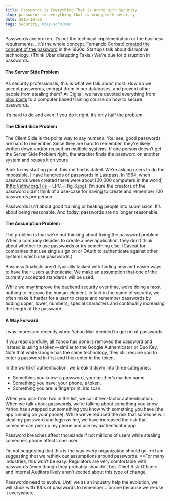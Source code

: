 ```yaml
---
title: Passwords is Everything That is Wrong with Security
slug: passwords-is-everything-that-is-wrong-with-security
date: 2015-10-26
tags: Security, #jay-schulman
---
```


Passwords are broken. It’s not the technical implementation or the business requirements… it’s the whole concept. Fernando Corbató [created the concept of the password](http://www.wired.com/2012/01/computer-password/) in the 1960s. Startups talk about disruptive technology. (Think Uber disrupting Taxis.) We’re due for disruption in passwords.

#### The Server Side Problem

As security professionals, this is what we talk about most. How do we accept passwords, encrypt them in our databases, and prevent other people from stealing them? At Cigital, we have devoted everything from [blog posts](https://www.cigital.com/blog/securing-password-digests-or-how-to-protect-lonely-unemployed-radio-listeners/) to a computer based training course on how to secure passwords.

It’s hard to do and even if you do it right, it’s only half the problem.

#### The Client Side Problem

The Client Side is the polite way to say humans. You see, good passwords are hard to remember. Since they are hard to remember, they’re likely written down and/or reused on multiple systems. If one person doesn’t get the Server Side Problem right, the attacker finds the password on another system and reuses it on yours.

Back to my starting point, this method is dated. We’re asking users to do the impossible. I have hundreds of passwords in [Lastpass](https://www.jayschulman.com/4-things-you-should-tell-your-non-infosec-friends/). In 1964, when passwords were created there were about [20,000 computers in the world](http://ethw.org/File = EPC_-_fig_6.jpg). I’m sure the creators of the password didn’t think of a use-case for having to create and remember 100 passwords per person.

Passwords isn’t about good training or beating people into submission. It’s about being reasonable. And today, passwords are no longer reasonable.

#### The Assumption Problem

The problem is that we’re not thinking about fixing the password problem. When a company decides to create a new application, they don’t think about whether to use passwords or try something else. (Caveat for companies that use single sign on or OAuth to authenticate against other systems which use passwords.)

Business Analysts aren’t typically tasked with finding new and easier ways to have their users authenticate. We make an assumption that one of the currently accepted standards will be used.

While we may improve the backend security over time, we’re doing almost nothing to improve the human element. In fact in the name of security, we often make it harder for a user to create and remember passwords by adding upper, lower, numbers, special characters and continually increasing the length of the password.

#### A Way Forward

I was impressed recently when Yahoo Mail decided to get rid of passwords.

If you read carefully, all Yahoo has done is removed the password and instead is using a token — similar to the Google Authenticator or Duo Key. Note that while Google has the same technology, they still require you to enter a password in first and then enter in the token.

In the world of authentication, we break it down into three categories:

- Something you know: a password, your mother’s maiden name.
- Something you have: your phone, a token.
- Something you are: a fingerprint, iris scan.

When you pick from two in the list, we call it two-factor authentication. When we talk about passwords, we’re talking about something you know. Yahoo has swapped out something you know with something you have (the app running on your phone). While we’ve reduced the risk that someone will steal my password and login as me, we have increased the risk that someone can pick up my phone and use my authenticator app.

Password breaches affect thousands if not millions of users while stealing someone’s phone affects one user.

I’m not suggesting that this is the way every organization should go. **I am suggesting that we rethink our assumptions around passwords. **For many industries, this won’t be easy. Regulators are very comfortable with passwords (even though they probably shouldn’t be). Chief Risk Officers and Internal Auditors likely aren’t excited about this type of change.

Passwords need to evolve. Until we as an industry help the evolution, we will stuck with 100s of passwords to remember… or one because we re-use it everywhere.
